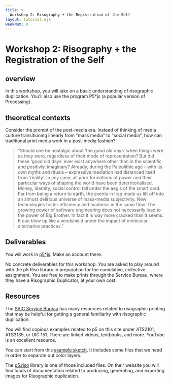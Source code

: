 ```yaml
---
title: > 
  Workshop 2: Risography + the Registration of the Self 
layout: tutorial.njk
weekNum: 0
---
```


# Workshop 2: Risography + the Registration of the Self

## overview

In this workshop, you will take on a basic understanding of risographic duplication. You'll also use the program P5\*js (a popular version of Processing).

## theoretical contexts

Consider the prompt of the post-media era. Instead of thinking of media culture transitioning linearly from "mass media" to "social media", how can traditional print media work in a post-media fashion?

> "Should one be nostalgic about ‘the good old days’ when things were as
> they were, regardless of their mode of representation? But did these ‘good
> old days’ ever exist anywhere other than in the scientific and positivist
> imaginary? Already, during the Paleolithic age – with its own myths and
> rituals – expressive mediation had distanced itself from ‘reality’. In any case, all prior formations of power and their particular ways of shaping the world have been deterritorialised. Money, identity, social control fall under the aegis of the smart card. Far from being a return to earth, the events in Iraq made us lift off into an almost delirious universe of mass-media subjectivity. New technologies foster efficiency and madness in the same flow. The growing power of software engineering does not necessarily lead to the power of Big Brother. In fact it is way more cracked than it seems. It can blow up like a windshield under the impact of molecular alternative practices."

## Deliverables

You will work in [p5\*js](https://editor.p5js.org). Make an account there.

No concrete deliverables for this workshop. You are asked to play around with the p5 Riso library in preparation for the cumulative, collective assignment. You are free to make prints through the Service Bureau, where they have a Risographic Duplicator, at your own cost.

## Resources

The [SAIC Service Bureau](https://sites.saic.edu/servicebureau/home/services/risography-printing/) has many resources related to risographic printing that may be helpful for getting a general familiarity with risographic duplication.

You will find copious examples related to p5 on this site under ATS2101, ATS3135, or UIC 151. There are linked videos, textbooks, and more. YouTube is an excellent resource.

You can start from this [example sketch](https://editor.p5js.org/garrett.laroy.johnson/sketches/KwYPaxl-V). It includes some files that we need in order to separate out color layers.

The [p5.riso](https://antiboredom.github.io/p5.riso/) library is one of those included files. On their website you will find loads of documentation related to producing, generating, and exporting images for Risographic duplication.
